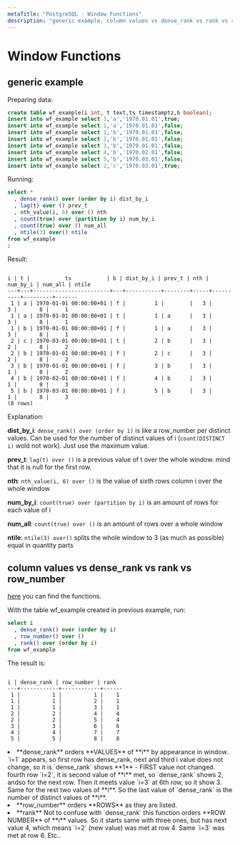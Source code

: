 ```yaml
---
metaTitle: "PostgreSQL - Window Functions"
description: "generic example, column values vs dense_rank vs rank vs row_number"
---
```


# Window Functions



## generic example


Preparing data:

```sql
create table wf_example(i int, t text,ts timestamptz,b boolean);
insert into wf_example select 1,'a','1970.01.01',true;
insert into wf_example select 1,'a','1970.01.01',false;
insert into wf_example select 1,'b','1970.01.01',false;
insert into wf_example select 2,'b','1970.01.01',false;
insert into wf_example select 3,'b','1970.01.01',false;
insert into wf_example select 4,'b','1970.02.01',false;
insert into wf_example select 5,'b','1970.03.01',false;
insert into wf_example select 2,'c','1970.03.01',true;

```

Running:

```sql
select *
  , dense_rank() over (order by i) dist_by_i 
  , lag(t) over () prev_t 
  , nth_value(i, 6) over () nth
  , count(true) over (partition by i) num_by_i 
  , count(true) over () num_all
  , ntile(3) over() ntile
from wf_example
;

```

Result:

```

i | t |           ts           | b | dist_by_i | prev_t | nth | num_by_i | num_all | ntile
---+---+------------------------+---+-----------+--------+-----+----------+---------+-------
 1 | a | 1970-01-01 00:00:00+01 | f |         1 |        |   3 |        3 |       8 |     1
 1 | a | 1970-01-01 00:00:00+01 | t |         1 | a      |   3 |        3 |       8 |     1
 1 | b | 1970-01-01 00:00:00+01 | f |         1 | a      |   3 |        3 |       8 |     1
 2 | c | 1970-03-01 00:00:00+01 | t |         2 | b      |   3 |        2 |       8 |     2
 2 | b | 1970-01-01 00:00:00+01 | f |         2 | c      |   3 |        2 |       8 |     2
 3 | b | 1970-01-01 00:00:00+01 | f |         3 | b      |   3 |        1 |       8 |     2
 4 | b | 1970-02-01 00:00:00+01 | f |         4 | b      |   3 |        1 |       8 |     3
 5 | b | 1970-03-01 00:00:00+01 | f |         5 | b      |   3 |        1 |       8 |     3
(8 rows)

```

Explanation:

**dist_by_i**: `dense_rank() over (order by i)` is like a row_number per distinct values. Can be used for the number of distinct values of i (`count(DISTINCT i)` wold not work). Just use the maximum value.

**prev_t**: `lag(t) over ()` is a previous value of t over the whole window. mind that it is null for the first row.

**nth**: `nth_value(i, 6) over ()` is the value of sixth rows column i over the whole window

**num_by_i**: `count(true) over (partition by i)` is an amount of rows for each value of i

**num_all**: `count(true) over ()`  is an amount of rows over a whole window

**ntile**: `ntile(3) over()` splits the whole window to 3 (as much as possible) equal in quantity parts



## column values vs dense_rank vs rank vs row_number


[here](https://www.postgresql.org/docs/current/static/functions-window.html) you can find the functions.

With the table wf_example created in previous example, run:

```sql
select i
  , dense_rank() over (order by i)
  , row_number() over ()
  , rank() over (order by i)
from wf_example

```

The result is:

```

i | dense_rank | row_number | rank
---+------------+------------+------
 1 |          1 |          1 |    1
 1 |          1 |          2 |    1
 1 |          1 |          3 |    1
 2 |          2 |          4 |    4
 2 |          2 |          5 |    4
 3 |          3 |          6 |    6
 4 |          4 |          7 |    7
 5 |          5 |          8 |    8

```


<li>
**dense_rank** orders **VALUES** of **i** by appearance in window. `i=1` appears, so first row has dense_rank, next and third i value does not change, so it is `dense_rank` shows **1** - FIRST value not changed. fourth row `i=2`, it is second value of **i** met, so `dense_rank` shows 2, andso for the next row. Then it meets value `i=3` at 6th row, so it show 3. Same for the rest two values of **i**. So the last value of `dense_rank` is the number of distinct values of **i**.
</li>
<li>
**row_number** orders **ROWS** as they are listed.
</li>
<li>
**rank** Not to confuse with `dense_rank` this function orders **ROW NUMBER** of **i** values. So it starts same with three ones, but has next value 4, which means `i=2` (new value) was met at row 4. Same `i=3` was met at row 6. Etc..
</li>

